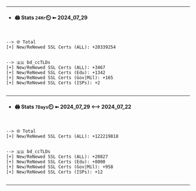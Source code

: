 

---
- #### 🖨️ **Stats** `24Hr`⏲️ ➼ 2024_07_29
```console


--> 🌐 Total
[+] New/ReNewed SSL Certs (ALL): +20339254


--> 🇧🇩 bd_ccTLDs
[+] New/ReNewed SSL Certs (ALL): +3467
[+] New/ReNewed SSL Certs (Edu): +1342
[+] New/ReNewed SSL Certs (Gov|Mil): +165
[+] New/ReNewed SSL Certs (ISPs): +2


```

---
- #### 🖨️ **Stats** `7Days`⏲️ ➼ 2024_07_29 <--> 2024_07_22
```console


--> 🌐 Total
[+] New/ReNewed SSL Certs (ALL): +122219818


--> 🇧🇩 bd_ccTLDs
[+] New/ReNewed SSL Certs (ALL): +20827
[+] New/ReNewed SSL Certs (Edu): +8000
[+] New/ReNewed SSL Certs (Gov|Mil): +958
[+] New/ReNewed SSL Certs (ISPs): +12


```

---

